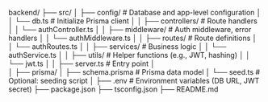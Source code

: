 backend/
├── src/
│   ├── config/                 # Database and app-level configuration
│   │   └── db.ts               # Initialize Prisma client
│
│   ├── controllers/            # Route handlers
│   │   └── authController.ts
│
│   ├── middleware/             # Auth middleware, error handlers
│   │   └── authMiddleware.ts
│
│   ├── routes/                 # Route definitions
│   │   └── authRoutes.ts
│
│   ├── services/               # Business logic
│   │   └── authService.ts
│
│   ├── utils/                  # Helper functions (e.g., JWT, hashing)
│   │   └── jwt.ts
│
│   ├── server.ts               # Entry point
│   
│
├── prisma/
│   ├── schema.prisma           # Prisma data model
│   └── seed.ts                 # Optional: seeding script
│
├── .env                        # Environment variables (DB URL, JWT secret)
├── package.json
├── tsconfig.json
├── README.md